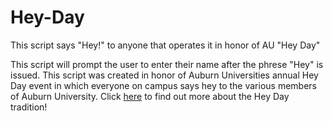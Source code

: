 # Hey-Day
This script says "Hey!" to anyone that operates it in honor of AU "Hey Day" 

This script will prompt the user to enter their name after the phrese "Hey" is issued. 
This script was created in honor of Auburn Universities annual Hey Day event in which everyone on campus says hey to the various members of Auburn University. 
Click [here](http://sga.auburn.edu/hey-day/) to find out more about the Hey Day tradition! 

